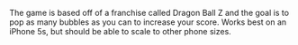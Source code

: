 The game is based off of a franchise called Dragon Ball Z
and the goal is to pop as many bubbles as you can 
to increase your score. Works best on an iPhone 5s, but 
should be able to scale to other phone sizes.

